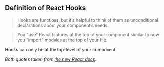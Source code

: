 ## Definition of React Hooks

> Hooks are functions, but it’s helpful to think of them as unconditional declarations about your component’s needs.

> You “use” React features at the top of your component similar to how you “import” modules at the top of your file.

Hooks can only be at the top-level of your component.

*Both quotes taken from [the new React docs](https://beta.reactjs.org/learn/state-a-components-memory)*.